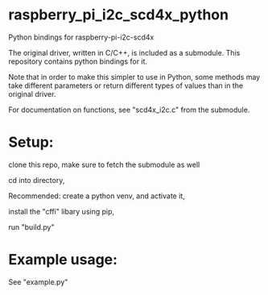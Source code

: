 # raspberry_pi_i2c_scd4x_python
Python bindings for raspberry-pi-i2c-scd4x

The original driver, written in C/C++, is included as a submodule. This repository contains python bindings for it.

Note that in order to make this simpler to use in Python, some methods may take different parameters or return different types of values than in the original driver.

For documentation on functions, see "scd4x_i2c.c" from the submodule.

# Setup:
clone this repo, make sure to fetch the submodule as well

cd into directory,

Recommended: create a python venv, and activate it,

install the "cffi" libary using pip,

run "build.py"

# Example usage:
 See "example.py"
